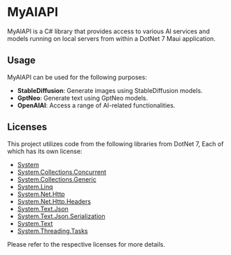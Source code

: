 # MyAIAPI

MyAIAPI is a C# library that provides access to various AI services and models running on local servers from within a DotNet 7 Maui application.

## Usage

MyAIAPI can be used for the following purposes:

- **StableDiffusion**: Generate images using StableDiffusion models.
- **GptNeo**: Generate text using GptNeo models.
- **OpenAIAI**: Access a range of AI-related functionalities.

## Licenses

This project utilizes code from the following libraries from DotNet 7, Each of which has its own license:

- [System](https://github.com/dotnet/runtime)
- [System.Collections.Concurrent](https://github.com/dotnet/runtime)
- [System.Collections.Generic](https://github.com/dotnet/runtime)
- [System.Linq](https://github.com/dotnet/runtime)
- [System.Net.Http](https://github.com/dotnet/runtime)
- [System.Net.Http.Headers](https://github.com/dotnet/runtime)
- [System.Text.Json](https://github.com/dotnet/runtime)
- [System.Text.Json.Serialization](https://github.com/dotnet/runtime)
- [System.Text](https://github.com/dotnet/runtime)
- [System.Threading.Tasks](https://github.com/dotnet/runtime)

Please refer to the respective licenses for more details.
